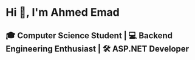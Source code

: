 # <h1> Hi 👋, I'm Ahmed Emad </h1>
### <h2> 🎓 Computer Science Student | 💻 Backend Engineering Enthusiast | 🛠️ ASP.NET Developer </h2>
